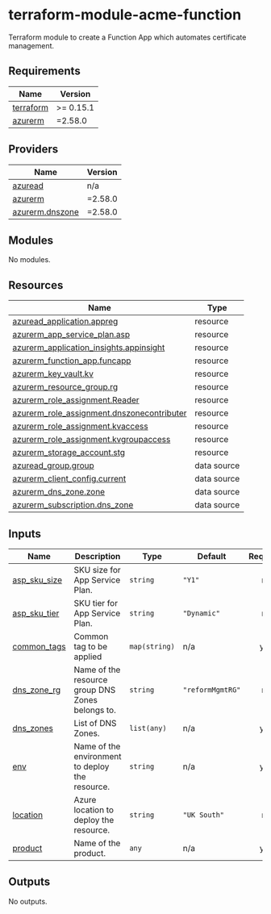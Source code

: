 # terraform-module-acme-function

Terraform module to create a Function App which automates certificate management.

## Requirements

| Name | Version |
|------|---------|
| <a name="requirement_terraform"></a> [terraform](#requirement\_terraform) | >= 0.15.1 |
| <a name="requirement_azurerm"></a> [azurerm](#requirement\_azurerm) | =2.58.0 |

## Providers

| Name | Version |
|------|---------|
| <a name="provider_azuread"></a> [azuread](#provider\_azuread) | n/a |
| <a name="provider_azurerm"></a> [azurerm](#provider\_azurerm) | =2.58.0 |
| <a name="provider_azurerm.dnszone"></a> [azurerm.dnszone](#provider\_azurerm.dnszone) | =2.58.0 |

## Modules

No modules.

## Resources

| Name | Type |
|------|------|
| [azuread_application.appreg](https://registry.terraform.io/providers/hashicorp/azuread/latest/docs/resources/application) | resource |
| [azurerm_app_service_plan.asp](https://registry.terraform.io/providers/hashicorp/azurerm/2.58.0/docs/resources/app_service_plan) | resource |
| [azurerm_application_insights.appinsight](https://registry.terraform.io/providers/hashicorp/azurerm/2.58.0/docs/resources/application_insights) | resource |
| [azurerm_function_app.funcapp](https://registry.terraform.io/providers/hashicorp/azurerm/2.58.0/docs/resources/function_app) | resource |
| [azurerm_key_vault.kv](https://registry.terraform.io/providers/hashicorp/azurerm/2.58.0/docs/resources/key_vault) | resource |
| [azurerm_resource_group.rg](https://registry.terraform.io/providers/hashicorp/azurerm/2.58.0/docs/resources/resource_group) | resource |
| [azurerm_role_assignment.Reader](https://registry.terraform.io/providers/hashicorp/azurerm/2.58.0/docs/resources/role_assignment) | resource |
| [azurerm_role_assignment.dnszonecontributer](https://registry.terraform.io/providers/hashicorp/azurerm/2.58.0/docs/resources/role_assignment) | resource |
| [azurerm_role_assignment.kvaccess](https://registry.terraform.io/providers/hashicorp/azurerm/2.58.0/docs/resources/role_assignment) | resource |
| [azurerm_role_assignment.kvgroupaccess](https://registry.terraform.io/providers/hashicorp/azurerm/2.58.0/docs/resources/role_assignment) | resource |
| [azurerm_storage_account.stg](https://registry.terraform.io/providers/hashicorp/azurerm/2.58.0/docs/resources/storage_account) | resource |
| [azuread_group.group](https://registry.terraform.io/providers/hashicorp/azuread/latest/docs/data-sources/group) | data source |
| [azurerm_client_config.current](https://registry.terraform.io/providers/hashicorp/azurerm/2.58.0/docs/data-sources/client_config) | data source |
| [azurerm_dns_zone.zone](https://registry.terraform.io/providers/hashicorp/azurerm/2.58.0/docs/data-sources/dns_zone) | data source |
| [azurerm_subscription.dns_zone](https://registry.terraform.io/providers/hashicorp/azurerm/2.58.0/docs/data-sources/subscription) | data source |

## Inputs

| Name | Description | Type | Default | Required |
|------|-------------|------|---------|:--------:|
| <a name="input_asp_sku_size"></a> [asp\_sku\_size](#input\_asp\_sku\_size) | SKU size for App Service Plan. | `string` | `"Y1"` | no |
| <a name="input_asp_sku_tier"></a> [asp\_sku\_tier](#input\_asp\_sku\_tier) | SKU tier for App Service Plan. | `string` | `"Dynamic"` | no |
| <a name="input_common_tags"></a> [common\_tags](#input\_common\_tags) | Common tag to be applied | `map(string)` | n/a | yes |
| <a name="input_dns_zone_rg"></a> [dns\_zone\_rg](#input\_dns\_zone\_rg) | Name of the resource group DNS Zones belongs to. | `string` | `"reformMgmtRG"` | no |
| <a name="input_dns_zones"></a> [dns\_zones](#input\_dns\_zones) | List of DNS Zones. | `list(any)` | n/a | yes |
| <a name="input_env"></a> [env](#input\_env) | Name of the environment to deploy the resource. | `string` | n/a | yes |
| <a name="input_location"></a> [location](#input\_location) | Azure location to deploy the resource. | `string` | `"UK South"` | no |
| <a name="input_product"></a> [product](#input\_product) | Name of the product. | `any` | n/a | yes |

## Outputs

No outputs.
